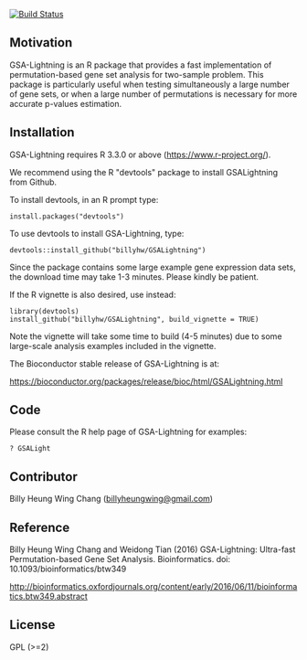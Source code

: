 [![Build Status](https://travis-ci.org/billyhw/GSALightning.svg?branch=master)](https://travis-ci.org/billyhw/GSALightning)

## Motivation

GSA-Lightning is an R package that provides a fast implementation of permutation-based gene set
analysis for two-sample problem. This package is particularly useful when testing
simultaneously a large number of gene sets, or when a large number of permutations
is necessary for more accurate p-values estimation.

## Installation

GSA-Lightning requires R 3.3.0 or above (https://www.r-project.org/).

We recommend using the R "devtools" package to install GSALightning from Github.

To install devtools, in an R prompt type:

```{r}
install.packages("devtools")
```

To use devtools to install GSA-Lightning, type:

```{r}
devtools::install_github("billyhw/GSALightning")
```

Since the package contains some large example gene expression data sets, the download time may take 1-3 minutes. Please kindly be patient.

If the R vignette is also desired, use instead:

```{r}
library(devtools)
install_github("billyhw/GSALightning", build_vignette = TRUE)
```

Note the vignette will take some time to build (4-5 minutes) due to some large-scale analysis examples included in the vignette.

The Bioconductor stable release of GSA-Lightning is at:

https://bioconductor.org/packages/release/bioc/html/GSALightning.html

## Code

Please consult the R help page of GSA-Lightning for examples:

```{r}
? GSALight
```

## Contributor

Billy Heung Wing Chang (billyheungwing@gmail.com)

## Reference

Billy Heung Wing Chang and Weidong Tian (2016) GSA-Lightning: Ultra-fast Permutation-based Gene Set Analysis. Bioinformatics. doi: 10.1093/bioinformatics/btw349

http://bioinformatics.oxfordjournals.org/content/early/2016/06/11/bioinformatics.btw349.abstract

## License

GPL (>=2)
